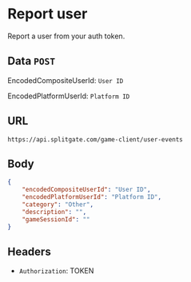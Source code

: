 # Report user
Report a user from your auth token.

## Data `POST`
EncodedCompositeUserId: `User ID`

EncodedPlatformUserId: `Platform ID`

## URL

`https://api.splitgate.com/game-client/user-events`

## Body
```json
{
	"encodedCompositeUserId": "User ID",
	"encodedPlatformUserId": "Platform ID",
	"category": "Other",
	"description": "",
	"gameSessionId": ""
}
```

## Headers
- `Authorization`: TOKEN